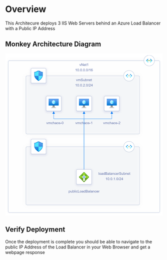 # Overview 

This Architecure deploys 3 IIS Web Servers behind an Azure Load Balancer with a Public IP Address

## Monkey Architecture Diagram
 <img src="monkeyDiagram.png" width="700">
 
## Verify Deployment
Once the deployment is complete you should be able to navigate to the public IP Address of the Load Balancer in your Web Browser and get a webpage response 
